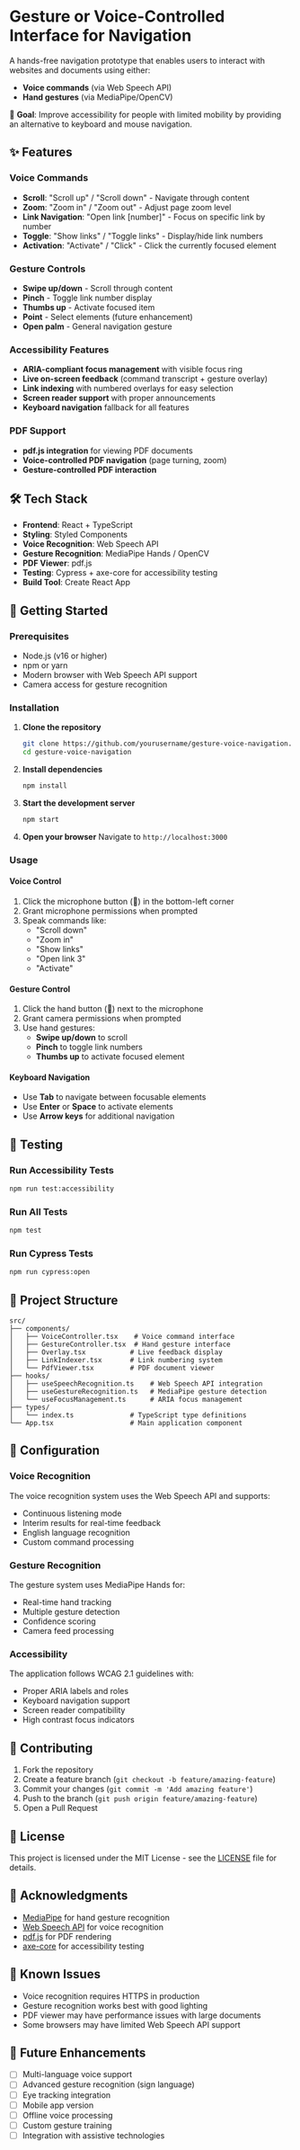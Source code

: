 # Gesture or Voice-Controlled Interface for Navigation

A hands-free navigation prototype that enables users to interact with websites and documents using either:
- **Voice commands** (via Web Speech API)
- **Hand gestures** (via MediaPipe/OpenCV)

🎯 **Goal**: Improve accessibility for people with limited mobility by providing an alternative to keyboard and mouse navigation.

## ✨ Features

### Voice Commands
- **Scroll**: "Scroll up" / "Scroll down" - Navigate through content
- **Zoom**: "Zoom in" / "Zoom out" - Adjust page zoom level
- **Link Navigation**: "Open link [number]" - Focus on specific link by number
- **Toggle**: "Show links" / "Toggle links" - Display/hide link numbers
- **Activation**: "Activate" / "Click" - Click the currently focused element

### Gesture Controls
- **Swipe up/down** - Scroll through content
- **Pinch** - Toggle link number display
- **Thumbs up** - Activate focused item
- **Point** - Select elements (future enhancement)
- **Open palm** - General navigation gesture

### Accessibility Features
- **ARIA-compliant focus management** with visible focus ring
- **Live on-screen feedback** (command transcript + gesture overlay)
- **Link indexing** with numbered overlays for easy selection
- **Screen reader support** with proper announcements
- **Keyboard navigation** fallback for all features

### PDF Support
- **pdf.js integration** for viewing PDF documents
- **Voice-controlled PDF navigation** (page turning, zoom)
- **Gesture-controlled PDF interaction**

## 🛠️ Tech Stack

- **Frontend**: React + TypeScript
- **Styling**: Styled Components
- **Voice Recognition**: Web Speech API
- **Gesture Recognition**: MediaPipe Hands / OpenCV
- **PDF Viewer**: pdf.js
- **Testing**: Cypress + axe-core for accessibility testing
- **Build Tool**: Create React App

## 🚀 Getting Started

### Prerequisites
- Node.js (v16 or higher)
- npm or yarn
- Modern browser with Web Speech API support
- Camera access for gesture recognition

### Installation

1. **Clone the repository**
   ```bash
   git clone https://github.com/yourusername/gesture-voice-navigation.git
   cd gesture-voice-navigation
   ```

2. **Install dependencies**
   ```bash
   npm install
   ```

3. **Start the development server**
   ```bash
   npm start
   ```

4. **Open your browser**
   Navigate to `http://localhost:3000`

### Usage

#### Voice Control
1. Click the microphone button (🎤) in the bottom-left corner
2. Grant microphone permissions when prompted
3. Speak commands like:
   - "Scroll down"
   - "Zoom in"
   - "Show links"
   - "Open link 3"
   - "Activate"

#### Gesture Control
1. Click the hand button (👋) next to the microphone
2. Grant camera permissions when prompted
3. Use hand gestures:
   - **Swipe up/down** to scroll
   - **Pinch** to toggle link numbers
   - **Thumbs up** to activate focused element

#### Keyboard Navigation
- Use **Tab** to navigate between focusable elements
- Use **Enter** or **Space** to activate elements
- Use **Arrow keys** for additional navigation

## 🧪 Testing

### Run Accessibility Tests
```bash
npm run test:accessibility
```

### Run All Tests
```bash
npm test
```

### Run Cypress Tests
```bash
npm run cypress:open
```

## 📁 Project Structure

```
src/
├── components/
│   ├── VoiceController.tsx    # Voice command interface
│   ├── GestureController.tsx  # Hand gesture interface
│   ├── Overlay.tsx           # Live feedback display
│   ├── LinkIndexer.tsx       # Link numbering system
│   └── PdfViewer.tsx         # PDF document viewer
├── hooks/
│   ├── useSpeechRecognition.ts    # Web Speech API integration
│   ├── useGestureRecognition.ts   # MediaPipe gesture detection
│   └── useFocusManagement.ts      # ARIA focus management
├── types/
│   └── index.ts              # TypeScript type definitions
└── App.tsx                   # Main application component
```

## 🔧 Configuration

### Voice Recognition
The voice recognition system uses the Web Speech API and supports:
- Continuous listening mode
- Interim results for real-time feedback
- English language recognition
- Custom command processing

### Gesture Recognition
The gesture system uses MediaPipe Hands for:
- Real-time hand tracking
- Multiple gesture detection
- Confidence scoring
- Camera feed processing

### Accessibility
The application follows WCAG 2.1 guidelines with:
- Proper ARIA labels and roles
- Keyboard navigation support
- Screen reader compatibility
- High contrast focus indicators

## 🤝 Contributing

1. Fork the repository
2. Create a feature branch (`git checkout -b feature/amazing-feature`)
3. Commit your changes (`git commit -m 'Add amazing feature'`)
4. Push to the branch (`git push origin feature/amazing-feature`)
5. Open a Pull Request

## 📝 License

This project is licensed under the MIT License - see the [LICENSE](LICENSE) file for details.

## 🙏 Acknowledgments

- [MediaPipe](https://mediapipe.dev/) for hand gesture recognition
- [Web Speech API](https://developer.mozilla.org/en-US/docs/Web/API/Web_Speech_API) for voice recognition
- [pdf.js](https://mozilla.github.io/pdf.js/) for PDF rendering
- [axe-core](https://github.com/dequelabs/axe-core) for accessibility testing

## 🐛 Known Issues

- Voice recognition requires HTTPS in production
- Gesture recognition works best with good lighting
- PDF viewer may have performance issues with large documents
- Some browsers may have limited Web Speech API support

## 🔮 Future Enhancements

- [ ] Multi-language voice support
- [ ] Advanced gesture recognition (sign language)
- [ ] Eye tracking integration
- [ ] Mobile app version
- [ ] Offline voice processing
- [ ] Custom gesture training
- [ ] Integration with assistive technologies
